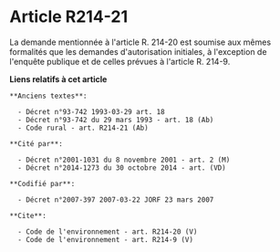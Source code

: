 # Article R214-21

La demande mentionnée à l'article R. 214-20 est soumise aux mêmes formalités que les demandes d'autorisation initiales, à
l'exception de l'enquête publique et de celles prévues à l'article R. 214-9.

**Liens relatifs à cet article**

	**Anciens textes**:

	  - Décret n°93-742 1993-03-29 art. 18
	  - Décret n°93-742 du 29 mars 1993 - art. 18 (Ab)
	  - Code rural - art. R214-21 (Ab)

	**Cité par**:

	  - Décret n°2001-1031 du 8 novembre 2001 - art. 2 (M)
	  - Décret n°2014-1273 du 30 octobre 2014 - art. (VD)

	**Codifié par**:

	  - Décret n°2007-397 2007-03-22 JORF 23 mars 2007

	**Cite**:

	  - Code de l'environnement - art. R214-20 (V)
	  - Code de l'environnement - art. R214-9 (V)
